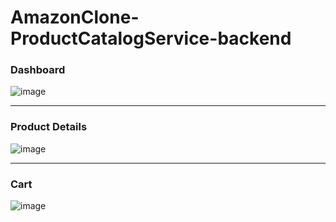 # AmazonClone-ProductCatalogService-backend

### Dashboard
![image](https://user-images.githubusercontent.com/122435714/222835461-f83a2c28-d392-4915-8cee-ec9372232d98.png)

----
### Product Details
![image](https://user-images.githubusercontent.com/122435714/222835697-c024e74c-67ec-46b4-9488-6186c0ceae5a.png)

----
### Cart
![image](https://user-images.githubusercontent.com/122435714/222835912-5a8b3c9f-1065-4edf-9d0e-212135294057.png)
